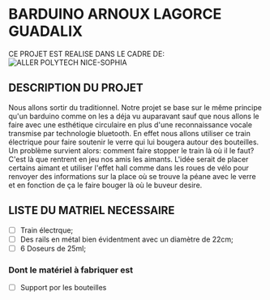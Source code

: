 # BARDUINO ARNOUX LAGORCE GUADALIX
CE PROJET EST REALISE DANS LE CADRE DE:
![ALLER POLYTECH NICE-SOPHIA](http://unice.fr/formation/formation-initiale/epuing54/++resource++unice.gof.images/logos/epu.png)

## DESCRIPTION DU PROJET
  Nous allons sortir du traditionnel. Notre projet se base sur le même principe qu'un barduino comme on les a déja vu auparavant
sauf que nous allons le faire avec une esthétique circulaire en plus d'une reconnaissance vocale transmise par technologie
bluetooth.
  En effet nous allons utiliser ce train électrique pour faire soutenir le verre qui lui bougera autour des bouteilles. Un problème
survient alors: comment faire stopper le train là où il le faut? C'est là que rentrent en jeu nos amis les aimants. L'idée serait
de placer certains aimant et utiliser l'effet hall comme dans les roues de vélo pour renvoyer des informations sur la place où se trouve la péane avec le verre et en fonction de ça le faire bouger là où le buveur desire.

## LISTE DU MATRIEL NECESSAIRE
  - [ ] Train électrque;
  - [ ] Des rails en métal bien évidentment avec un diamètre de 22cm;
  - [ ] 6 Doseurs de 25ml;
  ### Dont le matériel à fabriquer est
  - [ ] Support por les bouteilles
